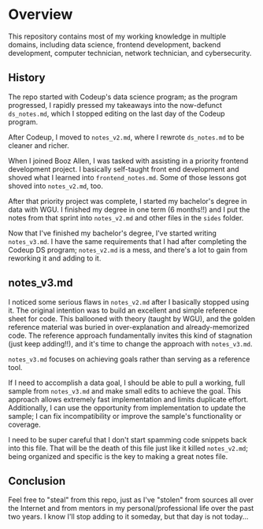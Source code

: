 # Overview
This repository contains most of my working knowledge in multiple domains, including data science, frontend development, backend development, computer technician, network technician, and cybersecurity.

## History
The repo started with Codeup's data science program; as the program progressed, I rapidly pressed my takeaways into the now-defunct `ds_notes.md`, which I stopped editing on the last day of the Codeup program.

After Codeup, I moved to `notes_v2.md`, where I rewrote `ds_notes.md` to be cleaner and richer.

When I joined Booz Allen, I was tasked with assisting in a priority frontend development project. I basically self-taught front end development and shoved what I learned into `frontend_notes.md`. Some of those lessons got shoved into `notes_v2.md`, too.

After that priority project was complete, I started my bachelor's degree in data with WGU. I finished my degree in one term (6 months!!) and I put the notes from that sprint into `notes_v2.md` and other files in the `sides` folder. 

Now that I've finished my bachelor's degree, I've started writing `notes_v3.md`. I have the same requirements that I had after completing the Codeup DS program; `notes_v2.md` is a mess, and there's a lot to gain from reworking it and adding to it.

## notes_v3.md
I noticed some serious flaws in `notes_v2.md` after I basically stopped using it. The original intention was to build an excellent and simple reference sheet for code. This ballooned with theory (taught by WGU), and the golden reference material was buried in over-explanation and already-memorized code. The reference approach fundamentally invites this kind of stagnation (just keep adding!!), and it's time to change the approach with `notes_v3.md`.

`notes_v3.md` focuses on achieving goals rather than serving as a reference tool.

If I need to accomplish a data goal, I should be able to pull a working, full sample from `notes_v3.md` and make small edits to achieve the goal. This approach allows extremely fast implementation and limits duplicate effort. Additionally, I can use the opportunity from implementation to update the sample; I can fix incompatibility or improve the sample's functionality or coverage. 

I need to be super careful that I don't start spamming code snippets back into this file. That will be the death of this file just like it killed `notes_v2.md`; being organized and specific is the key to making a great notes file.

## Conclusion
Feel free to "steal" from this repo, just as I've "stolen" from sources all over the Internet and from mentors in my personal/professional life over the past two years. I know I'll stop adding to it someday, but that day is not today...